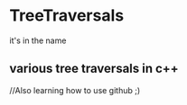 # TreeTraversals
it's in the name 

## various tree traversals in c++

//Also learning how to use github ;)
